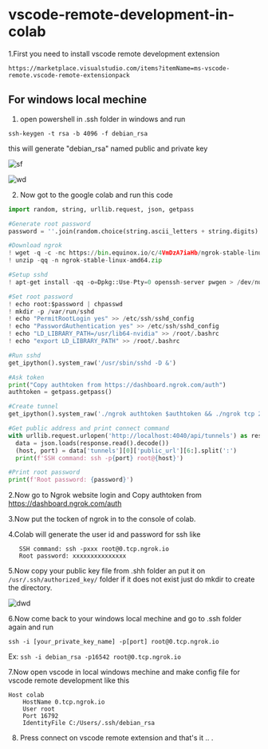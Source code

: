 # vscode-remote-development-in-colab

1.First you need to install vscode remote development extension

`https://marketplace.visualstudio.com/items?itemName=ms-vscode-remote.vscode-remote-extensionpack`

 For windows local mechine
 ---
 
 1. open powershell in .ssh folder in windows and run
 
 `ssh-keygen -t rsa -b 4096 -f debian_rsa`
 
 this will generate "debian_rsa" named public and private  key
 
 ![sf](https://user-images.githubusercontent.com/11449967/62817862-9b1a7380-bb5f-11e9-9783-60cd6ccc16ad.PNG)
 
![wd](https://user-images.githubusercontent.com/11449967/62817895-23007d80-bb60-11e9-9831-00c2019eef7d.PNG)

2. Now got to the google colab and run this code

```python
import random, string, urllib.request, json, getpass

#Generate root password
password = ''.join(random.choice(string.ascii_letters + string.digits) for i in range(20))

#Download ngrok
! wget -q -c -nc https://bin.equinox.io/c/4VmDzA7iaHb/ngrok-stable-linux-amd64.zip
! unzip -qq -n ngrok-stable-linux-amd64.zip

#Setup sshd
! apt-get install -qq -o=Dpkg::Use-Pty=0 openssh-server pwgen > /dev/null

#Set root password
! echo root:$password | chpasswd
! mkdir -p /var/run/sshd
! echo "PermitRootLogin yes" >> /etc/ssh/sshd_config
! echo "PasswordAuthentication yes" >> /etc/ssh/sshd_config
! echo "LD_LIBRARY_PATH=/usr/lib64-nvidia" >> /root/.bashrc
! echo "export LD_LIBRARY_PATH" >> /root/.bashrc

#Run sshd
get_ipython().system_raw('/usr/sbin/sshd -D &')

#Ask token
print("Copy authtoken from https://dashboard.ngrok.com/auth")
authtoken = getpass.getpass()

#Create tunnel
get_ipython().system_raw('./ngrok authtoken $authtoken && ./ngrok tcp 22 &')

#Get public address and print connect command
with urllib.request.urlopen('http://localhost:4040/api/tunnels') as response:
  data = json.loads(response.read().decode())
  (host, port) = data['tunnels'][0]['public_url'][6:].split(':')
  print(f'SSH command: ssh -p{port} root@{host}')

#Print root password
print(f'Root password: {password}')
```

2.Now go to Ngrok website login  and Copy authtoken from https://dashboard.ngrok.com/auth

3.Now put the tocken of ngrok in to the console of colab.

4.Colab will generate the user id and password for ssh like 

```
   SSH command: ssh -pxxx root@0.tcp.ngrok.io
   Root password: xxxxxxxxxxxxxxx
 ```

5.Now copy your public key file from .shh folder an put it on ` /usr/.ssh/authorized_key/` folder if it does not exist just do mkdir to create the directory.

![dwd](https://user-images.githubusercontent.com/11449967/62817986-e2a1ff00-bb61-11e9-9356-1379edca95ab.PNG)

6.Now come back to your windows local mechine and go to .ssh folder again and run

`ssh -i [your_private_key_name] -p[port] root@0.tcp.ngrok.io`

Ex: `ssh -i debian_rsa -p16542 root@0.tcp.ngrok.io`

7.Now open vscode in local windows mechine and make config file for vscode remote development like this 

```
Host colab
    HostName 0.tcp.ngrok.io
    User root
    Port 16792
    IdentityFile C:/Users/.ssh/debian_rsa
```
8. Press connect on vscode remote extension and that's it .. .
